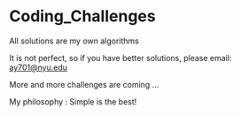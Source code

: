 # Coding_Challenges

All solutions are my own algorithms

It is not perfect, so if you have better solutions, please email: 
ay701@nyu.edu

More and more challenges are coming ...

My philosophy : Simple is the best!
